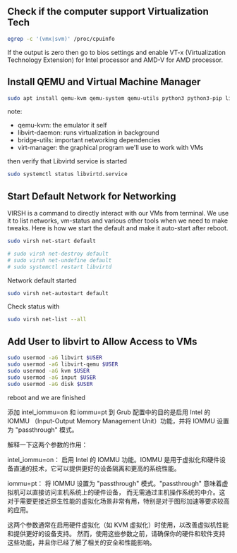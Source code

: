 ## Check if the computer support Virtualization Tech
```bash
egrep -c '(vmx|svm)' /proc/cpuinfo
```
If the output is zero then go to bios settings and enable VT-x (Virtualization Technology Extension) for Intel processor and AMD-V for AMD processor.

## Install QEMU and Virtual Machine Manager
```bash
sudo apt install qemu-kvm qemu-system qemu-utils python3 python3-pip libvirt-clients libvirt-daemon-system bridge-utils virtinst libvirt-daemon virt-manager -y
```
note:
- qemu-kvm: the emulator it self
- libvirt-daemon: runs virtualization in background
- bridge-utils: important networking dependencies
- virt-manager: the graphical program we'll use to work with VMs


then verify that Libvirtd service is started
```bash
sudo systemctl status libvirtd.service
```

## Start Default Network for Networking
VIRSH is a command to directly interact with our VMs from terminal. We use it to list networks, vm-status and various other tools when we need to make tweaks. Here is how we start the default and make it auto-start after reboot.
```bash
sudo virsh net-start default

# sudo virsh net-destroy default
# sudo virsh net-undefine default
# sudo systemctl restart libvirtd
```

Network default started
```bash
sudo virsh net-autostart default
```

Check status with
```bash
sudo virsh net-list --all
```

## Add User to libvirt to Allow Access to VMs
```bash
sudo usermod -aG libvirt $USER
sudo usermod -aG libvirt-qemu $USER
sudo usermod -aG kvm $USER
sudo usermod -aG input $USER
sudo usermod -aG disk $USER
```

reboot and we are finished

添加 intel_iommu=on 和 iommu=pt 到 Grub 配置中的目的是启用 Intel 的 IOMMU
（Input-Output Memory Management Unit）功能，并将 IOMMU 设置为 "passthrough" 模式。

解释一下这两个参数的作用：

intel_iommu=on： 启用 Intel 的 IOMMU 功能。IOMMU 是用于虚拟化和硬件设备直通的技术，它可以提供更好的设备隔离和更高的系统性能。

iommu=pt： 将 IOMMU 设置为 "passthrough" 模式。"passthrough" 意味着虚拟机可以直接访问主机系统上的硬件设备，
而无需通过主机操作系统的中介。这对于需要更接近原生性能的虚拟化场景非常有用，特别是对于图形加速等要求较高的应用。

这两个参数通常在启用硬件虚拟化（如 KVM 虚拟化）时使用，以改善虚拟机性能和提供更好的设备支持。
然而，使用这些参数之前，请确保你的硬件和软件支持这些功能，并且你已经了解了相关的安全和性能影响。